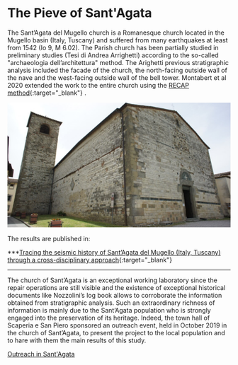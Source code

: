 # The Pieve of Sant'Agata


The Sant’Agata del Mugello church is a Romanesque church located in the Mugello basin (Italy, Tuscany) and suffered from many earthquakes at least from 1542 (Io 9, M 6.02).
The Parish church has been partially studied in preliminary studies (Tesi di Andrea Arrighetti) according to the so-called "archaeologia dell’architettura" method. The Arighetti previous stratigraphic analysis included the facade of the church, the north-facing outside wall of the nave and the west-facing outside wall of the bell tower. Montabert et al 2020 extended the work to the entire church using the [RECAP method](http://recap.huma-num.fr/webpublic/?lang=fr){:target="_blank"}
.

![Pieve of Sant'Agata - External view](images/sant_agata_ext.jpg)


The results are published in:

***[Tracing the seismic history of Sant’Agata del Mugello (Italy, Tuscany) through a cross-disciplinary approach](https://hal.archives-ouvertes.fr/hal-02944920){:target="_blank"}
***

The church of Sant’Agata is an exceptional working laboratory since the repair operations are still visible and the existence of exceptional historical documents like Nozzolini’s log book allows to corroborate the information obtained from stratigraphic analysis. Such an extraordinary richness of information is mainly due to the Sant’Agata population who is strongly engaged into the preservation of its heritage. Indeed, the town hall of Scaperia e San Piero sponsored an outreach event, held in October 2019 in the church of Sant’Agata, to present the project to the local population and to hare with them the main results of
this study. 

[Outreach in Sant'Agata](outreach)



